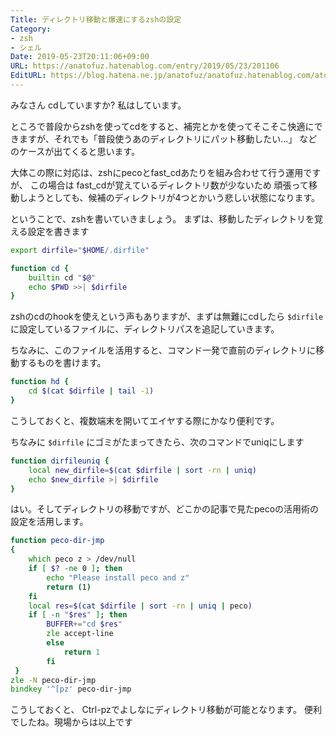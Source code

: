 ```yaml
---
Title: ディレクトリ移動と爆速にするzshの設定
Category:
- zsh
- シェル
Date: 2019-05-23T20:11:06+09:00
URL: https://anatofuz.hatenablog.com/entry/2019/05/23/201106
EditURL: https://blog.hatena.ne.jp/anatofuz/anatofuz.hatenablog.com/atom/entry/17680117127160078542
---
```


みなさん cdしていますか? 私はしています。

ところで普段からzshを使ってcdをすると、補完とかを使ってそこそこ快適にできますが、それでも「普段使うあのディレクトリにパット移動したい…」
などのケースが出てくると思います。

大体この際に対応は、zshにpecoとfast_cdあたりを組み合わせて行う運用ですが、 この場合は fast_cdが覚えているディレクトリ数が少ないため
頑張って移動しようとしても、候補のディレクトリが4つとかいう悲しい状態になります。


ということで、zshを書いていきましょう。
まずは、移動したディレクトリを覚える設定を書きます


```zsh
export dirfile="$HOME/.dirfile"

function cd {
    builtin cd "$@"
    echo $PWD >>| $dirfile
}       
```

zshのcdのhookを使えという声もありますが、まずは無難にcdしたら `$dirfile` に設定しているファイルに、ディレクトリパスを追記していきます。


ちなみに、このファイルを活用すると、コマンド一発で直前のディレクトリに移動するものを書けます。

```zsh       
function hd {
    cd $(cat $dirfile | tail -1)
}
```

こうしておくと、複数端末を開いてエイヤする際にかなり便利です。


ちなみに `$dirfile` にゴミがたまってきたら、次のコマンドでuniqにします

```zsh
function dirfileuniq {
    local new_dirfile=$(cat $dirfile | sort -rn | uniq)
    echo $new_dirfile >| $dirfile
}
```

はい。そしてディレクトリの移動ですが、どこかの記事で見たpecoの活用術の設定を活用します。

```zsh
function peco-dir-jmp
{
    which peco z > /dev/null
    if [ $? -ne 0 ]; then
        echo "Please install peco and z"
        return (1)
    fi
    local res=$(cat $dirfile | sort -rn | uniq | peco)
    if [ -n "$res" ]; then
        BUFFER+="cd $res"
        zle accept-line
        else
            return 1
        fi
 }
zle -N peco-dir-jmp
bindkey '^[pz' peco-dir-jmp
```

こうしておくと、 Ctrl-pzでよしなにディレクトリ移動が可能となります。
便利でしたね。現場からは以上です
